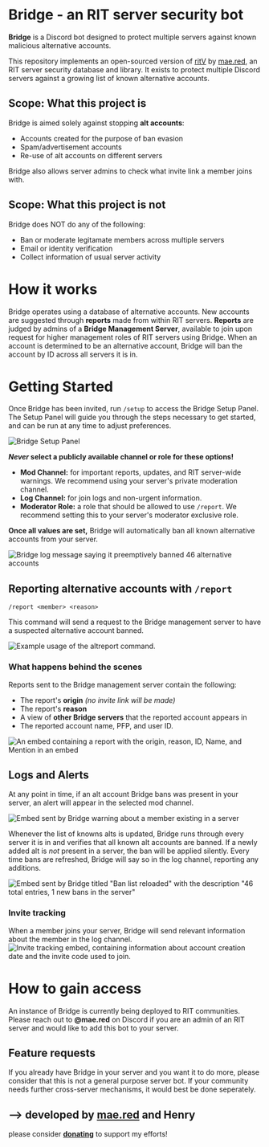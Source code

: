 # __Bridge__ - an RIT server security bot
**Bridge** is a Discord bot designed to protect multiple servers against known malicious alternative accounts.

This repository implements an open-sourced version of [ritV](https://github.com/mae-su/ritV/) by [mae.red](https://mae.red), an RIT server security database and library. It exists to protect multiple Discord servers against a growing list of known alternative accounts. 

## Scope: What this project __is__

Bridge is aimed solely against stopping **alt accounts**:
- Accounts created for the purpose of ban evasion
- Spam/advertisement accounts
- Re-use of alt accounts on different servers

Bridge also allows server admins to check what invite link a member joins with.

## Scope: What this project __is not__
Bridge does NOT do any of the following:
- Ban or moderate legitamate members across multiple servers
- Email or identity verification
- Collect information of usual server activity

# How it works
Bridge operates using a database of alternative accounts. New accounts are suggested through **reports** made from within RIT servers. **Reports** are judged by admins of a **Bridge Management Server**, available to join upon request for higher management roles of RIT servers using Bridge. When an account is determined to be an alternative account, Bridge will ban the account by ID across all servers it is in.

# Getting Started
Once Bridge has been invited, run `/setup` to access the Bridge Setup Panel. The Setup Panel will guide you through the steps necessary to get started, and can be run at any time to adjust preferences.

![Bridge Setup Panel](https://cdn.discordapp.com/attachments/1107483500384358510/1183138527463084072/image.png)

***Never* select a publicly available channel or role for these options!**
- **Mod Channel:** for important reports, updates, and RIT server-wide warnings. We recommend using your server's private moderation channel.
- **Log Channel:** for join logs and non-urgent information.
- **Moderator Role:** a role that should be allowed to use `/report`. We recommend setting this to your server's moderator exclusive role.

**Once all values are set,** Bridge will automatically ban all known alternative accounts from your server.

![Bridge log message saying it preemptively banned 46 alternative accounts](https://cdn.discordapp.com/attachments/1107483500384358510/1181467148477005874/image.png)

## Reporting alternative accounts with `/report`

`/report <member> <reason>`

This command will send a request to the Bridge management server to have a suspected alternative account banned.

![Example usage of the altreport command.](cdn.discordapp.com/attachments/1107483500384358510/1183139475145105519/image.png)
### What happens behind the scenes
Reports sent to the Bridge management server contain the following:
- The report's **origin** *(no invite link will be made)*
- The report's **reason**
- A view of **other Bridge servers** that the reported account appears in
- The reported account name, PFP, and user ID.

![An embed containing a report with the origin, reason, ID, Name, and Mention in an embed](https://cdn.discordapp.com/attachments/1107483500384358510/1181737219971616798/image.png)

## Logs and Alerts
At any point in time, if an alt account Bridge bans was present in your server, an alert will appear in the selected mod channel.

![Embed sent by Bridge warning about a member existing in a server](https://cdn.discordapp.com/attachments/1107483500384358510/1181496658031280179/image.png)

Whenever the list of knowns alts is updated, Bridge runs through every server it is in and verifies that all known alt accounts are banned. 
If a newly added alt is *not* present in a server, the ban will be applied silently. Every time bans are refreshed, Bridge will say so in the log channel, reporting any additions.

![Embed sent by Bridge titled "Ban list reloaded" with the description "46 total entries, 1 new bans in the server"](https://cdn.discordapp.com/attachments/1107483500384358510/1181491748652990535/image.png)

### Invite tracking
When a member joins your server, Bridge will send relevant information about the member in the log channel.
![Invite tracking embed, containing information about account creation date and the invite code used to join.](https://cdn.discordapp.com/attachments/1107483500384358510/1181502520061853776/image.png)

# How to gain access
An instance of Bridge is currently being deployed to RIT communities. Please reach out to **@mae.red** on Discord if you are an admin of an RIT server and would like to add this bot to your server.

## Feature requests
If you already have Bridge in your server and you want it to do more, please consider that this is not a general purpose server bot. If your community needs further cross-server mechanisms, it would best be done seperately. 

## ⟶ developed by [**mae.red**](https://mae.red) and Henry
please consider **[donating](https://www.buymeacoffee.com/maedotred)** to support my efforts!

